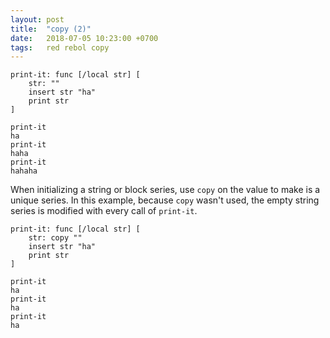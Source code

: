 ```yaml
---
layout: post
title:  "copy (2)"
date:   2018-07-05 10:23:00 +0700
tags:   red rebol copy
---
```


```
print-it: func [/local str] [
    str: ""
    insert str "ha"
    print str
]

print-it
ha
print-it
haha
print-it
hahaha
```

When initializing a string or block series, use `copy` on the value to make is a unique series. In this example, because `copy` wasn't used, the empty string series is modified with every call of `print-it`.

```
print-it: func [/local str] [
    str: copy ""
    insert str "ha"
    print str
]

print-it
ha
print-it
ha
print-it
ha
```
